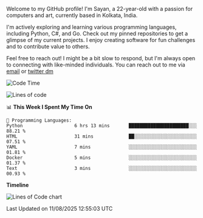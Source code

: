 Welcome to my GitHub profile! I'm Sayan, a 22-year-old with a passion for computers and art, currently based in Kolkata, India.

I'm actively exploring and learning various programming languages, including Python, C#, and Go. Check out my pinned repositories to get a glimpse of my current projects. I enjoy creating software for fun challenges and to contribute value to others.

Feel free to reach out! I might be a bit slow to respond, but I'm always open to connecting with like-minded individuals. You can reach out to me via [email](mailto:me@sayanbiswas.in) or [twitter dm](https://twitter.com/TheDankDel)

<!--START_SECTION:waka-->
![Code Time](http://img.shields.io/badge/Code%20Time-2%2C319%20hrs%2033%20mins-blue)

![Lines of code](https://img.shields.io/badge/From%20Hello%20World%20I%27ve%20Written-15.3%20million%20lines%20of%20code-blue)

📊 **This Week I Spent My Time On** 

```text
💬 Programming Languages: 
Python                   6 hrs 13 mins       ██████████████████████░░░   88.21 % 
HTML                     31 mins             ██░░░░░░░░░░░░░░░░░░░░░░░   07.51 % 
YAML                     7 mins              ░░░░░░░░░░░░░░░░░░░░░░░░░   01.81 % 
Docker                   5 mins              ░░░░░░░░░░░░░░░░░░░░░░░░░   01.37 % 
Text                     3 mins              ░░░░░░░░░░░░░░░░░░░░░░░░░   00.93 % 
```

**Timeline**

![Lines of Code chart](https://raw.githubusercontent.com/Dank-del/Dank-del/main/assets/bar_graph.png)


 Last Updated on 11/08/2025 12:55:03 UTC
<!--END_SECTION:waka-->
